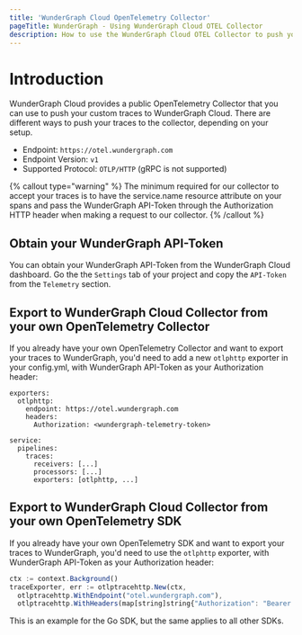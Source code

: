 ```yaml
---
title: 'WunderGraph Cloud OpenTelemetry Collector'
pageTitle: WunderGraph - Using WunderGraph Cloud OTEL Collector
description: How to use the WunderGraph Cloud OTEL Collector to push your custom traces.
---
```


# Introduction

WunderGraph Cloud provides a public OpenTelemetry Collector that you can use to push your custom traces to WunderGraph Cloud.
There are different ways to push your traces to the collector, depending on your setup.

- Endpoint: `https://otel.wundergraph.com`
- Endpoint Version: `v1`
- Supported Protocol: `OTLP/HTTP` (gRPC is not supported)

{% callout type="warning" %}
The minimum required for our collector to accept your traces is to have the service.name resource attribute on your spans and pass the WunderGraph API-Token through the Authorization HTTP header when making a request to our collector.
{% /callout %}

## Obtain your WunderGraph API-Token

You can obtain your WunderGraph API-Token from the WunderGraph Cloud dashboard. Go the the `Settings` tab of your project and copy the `API-Token` from the `Telemetry` section.

## Export to WunderGraph Cloud Collector from your own OpenTelemetry Collector

If you already have your own OpenTelemetry Collector and want to export your traces to WunderGraph, you'd need to add a new `otlphttp` exporter in your config.yml, with WunderGraph API-Token as your Authorization header:

```shell
exporters:
  otlphttp:
    endpoint: https://otel.wundergraph.com
    headers:
      Authorization: <wundergraph-telemetry-token>

service:
  pipelines:
    traces:
      receivers: [...]
      processors: [...]
      exporters: [otlphttp, ...]
```

## Export to WunderGraph Cloud Collector from your own OpenTelemetry SDK

If you already have your own OpenTelemetry SDK and want to export your traces to WunderGraph, you'd need to use the `otlphttp` exporter, with WunderGraph API-Token as your Authorization header:

```typescript
ctx := context.Background()
traceExporter, err := otlptracehttp.New(ctx,
  otlptracehttp.WithEndpoint("otel.wundergraph.com"),
  otlptracehttp.WithHeaders(map[string]string{"Authorization": "Bearer <YOUR WUNDERGRAPH TOKEN HERE>"}))
```

This is an example for the Go SDK, but the same applies to all other SDKs.
